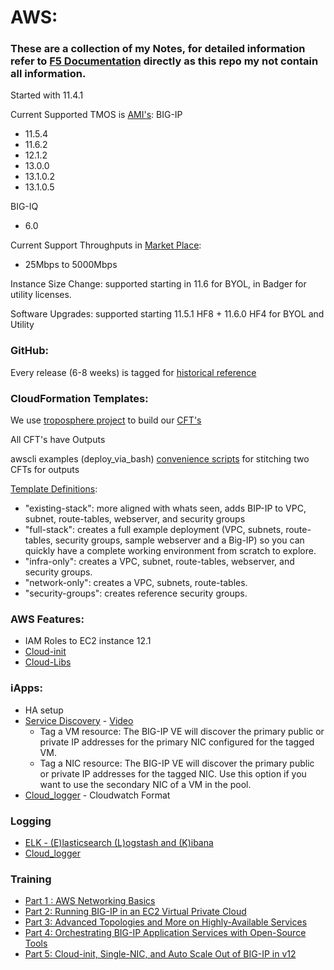 # AWS:

### These are a collection of my Notes, for detailed information refer to [F5 Documentation](http://clouddocs.f5.com/cloud/public/v1/) directly as this repo my not contain all information.

Started with 11.4.1

Current Supported TMOS is [AMI's](https://github.com/F5Networks/f5-aws-cloudformation/tree/master/AMI%20Maps):
BIG-IP
- 11.5.4
- 11.6.2
- 12.1.2
- 13.0.0
- 13.1.0.2
- 13.1.0.5

BIG-IQ
- 6.0

Current Support Throughputs in [Market Place](https://aws.amazon.com/marketplace/seller-profile?id=74d946f0-fa54-4d9f-99e8-ff3bd8eb2745):
- 25Mbps to 5000Mbps

Instance Size Change: supported starting in 11.6 for BYOL, in Badger for utility licenses.

Software Upgrades: supported starting 11.5.1 HF8 +  11.6.0 HF4 for BYOL and Utility

### GitHub:

Every release (6-8 weeks) is tagged for [historical reference](https://github.com/F5Networks/f5-aws-cloudformation/blob/master/aws-bigip-version-matrix.md)

### CloudFormation Templates:

We use [troposphere project](https://github.com/cloudtools/troposphere) to build our [CFT's](https://github.com/F5Networks/f5-aws-cloudformation/tree/master/build)

All CFT's have Outputs

awscli examples (deploy_via_bash)
[convenience scripts](https://github.com/F5Networks/f5-aws-cloudformation/tree/master/deploy) for stitching two CFTs for outputs

[Template Definitions](https://github.com/F5Networks/f5-aws-cloudformation/tree/master/deploy#deploy):
- "existing-stack": more aligned with whats seen, adds BIP-IP to VPC, subnet, route-tables, webserver, and security groups
- "full-stack": creates a full example deployment (VPC, subnets, route-tables, security groups, sample webserver and a Big-IP) so you can quickly have a complete working environment from scratch to explore.
- "infra-only": creates a VPC, subnet, route-tables, webserver, and security groups.
- "network-only": creates a VPC, subnets, route-tables.
- "security-groups": creates reference security groups.

### AWS Features:

- IAM Roles to EC2 instance 12.1
- [Cloud-init](http://clouddocs.f5.com/cloud/public/v1/cloudinit.html)
- [Cloud-Libs](https://github.com/F5Networks/f5-cloud-libs)


### iApps:

- HA setup
- [Service Discovery](https://github.com/F5Networks/f5-cloud-iapps/tree/master/f5-service-discovery) - [Video](https://devcentral.f5.com/articles/onboarding-f5-in-cloud-part-2-service-discovery-27486)
  - Tag a VM resource: The BIG-IP VE will discover the primary public or private IP addresses for the primary NIC configured for the tagged VM.
  - Tag a NIC resource: The BIG-IP VE will discover the primary public or private IP addresses for the tagged NIC. Use this option if you want to use the secondary NIC of a VM in the pool.
- [Cloud_logger](https://github.com/F5Networks/f5-cloud-iapps/tree/master/f5-cloud-logger) - Cloudwatch Format

### Logging

- [ELK - (E)lasticsearch (L)ogstash and (K)ibana](https://johntuckner.me/2017/02/20/elk-integrating-f5-ltm-and-asm/)
- [Cloud_logger](https://github.com/F5Networks/f5-cloud-iapps/tree/master/f5-cloud-logger)

### Training

- [Part 1 : AWS Networking Basics](https://devcentral.f5.com/articles/f5-in-aws-part-1-aws-networking-basics)
- [Part 2: Running BIG-IP in an EC2 Virtual Private Cloud](https://devcentral.f5.com/articles/f5-in-aws-part-2-running-big-ip-in-an-ec2-virtual-private-cloud)
- [Part 3: Advanced Topologies and More on Highly-Available Services](https://devcentral.f5.com/articles/part-3-of-big-ip-in-ec2-advanced-topologies-and-more-on-highly-available-services)
- [Part 4: Orchestrating BIG-IP Application Services with Open-Source Tools](https://devcentral.f5.com/articles/f5-in-aws-part-4-orchestrating-big-ip-application-services-with-open-source-tools)
- [Part 5: Cloud-init, Single-NIC, and Auto Scale Out of BIG-IP in v12](https://devcentral.f5.com/articles/f5-in-aws-part-5-cloud-init-single-nic-and-scale-out-of-big-ip-in-v12-21476)
